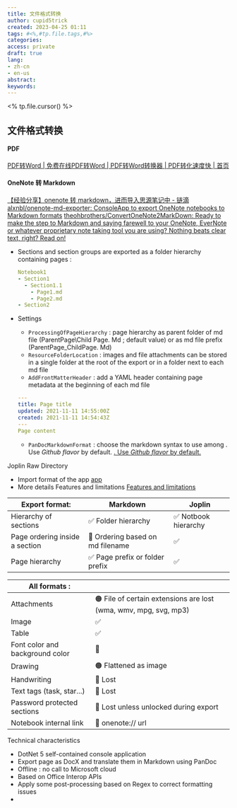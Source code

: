```yaml
---
title: 文件格式转换
author: cupid5trick
created: 2023-04-25 01:11
tags: #<%,#tp.file.tags,#%>
categories: 
access: private
draft: true
lang:
- zh-cn
- en-us
abstract:
keywords:
---
```


<% tp.file.cursor() %>


## 文件格式转换
#### PDF
[PDF转Word | 免费在线PDF转Word | PDF转Word转换器 | PDF转化速度快 | 首页](https://www.alltoall.net/)
#### OneNote 转 Markdown
[【经验分享】onenote 转 markdown，进而导入思源笔记中 - 链滴](https://ld246.com/article/1639049625905)
[alxnbl/onenote-md-exporter: ConsoleApp to export OneNote notebooks to Markdown formats](https://github.com/alxnbl/onenote-md-exporter?utm_source=ld246.com)
[theohbrothers/ConvertOneNote2MarkDown: Ready to make the step to Markdown and saying farewell to your OneNote, EverNote or whatever proprietary note taking tool you are using? Nothing beats clear text, right? Read on!](https://github.com/theohbrothers/ConvertOneNote2MarkDown)
-   Sections and section groups are exported as a folder hierarchy containing pages :
    
    ```yaml
    Notebook1
    - Section1
      - Section1.1
        - Page1.md
        - Page2.md
    - Section2
    ```
    
-   Settings
    -   `ProcessingOfPageHierarchy` : page hierarchy as parent folder of md file (ParentPage\\Child Page. Md ; default value) or as md file prefix (ParentPage\_ChildPage. Md)
    -   `ResourceFolderLocation` : images and file attachments can be stored in a single folder at the root of the export or in a folder next to each md file
    -   `AddFrontMatterHeader` : add a YAML header containing page metadata at the beginning of each md file
        
	```yaml
	---
	title: Page title
	updated: 2021-11-11 14:55:00Z
	created: 2021-11-11 14:54:43Z
	---
	Page content
	```
        
    -   `PanDocMarkdownFormat` : choose the markdown syntax to use among . Use _Github flavor_ by default. [. Use _Github flavor_ by default.](https://pandoc.org/MANUAL.html#general-options)

Joplin Raw Directory

-   Import format of the app [app](https://github.com/laurent22/joplin)
-   More details Features and limitations [Features and limitations](https://github.com/alxnbl/onenote-md-exporter/blob/main/doc/migration-to-joplin.md)

| Export format: | Markdown | Joplin |
| --- | --- | --- |
| Hierarchy of sections | ✅ Folder hierarchy | ✅ Notbook hierarchy |
| Page ordering inside a section | 🔴 Ordering based on md filename | ✅ |
| Page hierarchy | ✅ Page prefix or folder prefix | ✅ |

| All formats : |  |
| --- | --- |
| Attachments | 🟠 File of certain extensions are lost (wma, wmv, mpg, svg, mp3) |
| Image | ✅ |
| Table | ✅ |
| Font color and background color | 🔴 |
| Drawing | 🟠 Flattened as image |
| Handwriting | 🔴 Lost |
| Text tags (task, star...) | 🔴 Lost |
| Password protected sections | 🔴 Lost unless unlocked during export |
| Notebook internal link | 🔴 onenote:// url |

Technical characteristics

-   DotNet 5 self-contained console application
-   Export page as DocX and translate them in Markdown using PanDoc
-   Offline : no call to Microsoft cloud
-   Based on Office Interop APIs
-   Apply some post-processing based on Regex to correct formatting issues
- 